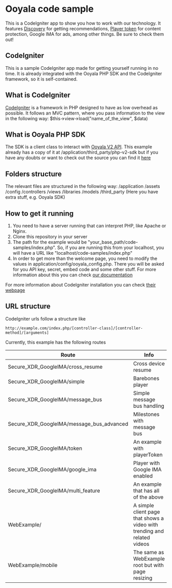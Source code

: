 # Ooyala code sample
This is a CodeIgniter app to show you how to work with our technology. It features [Discovery](http://support.ooyala.com/developers/documentation/concepts/chapter_content_discovery.html) for getting recommendations, [Player token](http://support.ooyala.com/developers/documentation/concepts/player_v3dev_authoverview.html) for content protection, Google IMA for ads, among other things. Be sure to check them out!

## CodeIgniter

This is a sample CodeIgniter app made for getting yourself running in no time. It is already integrated with the Ooyala PHP SDK and the CodeIgniter framework, so it is self-contained.

## What is CodeIgniter
[CodeIgniter](http://ellislab.com/codeigniter) is a framework in PHP designed to have as low overhead as possible. It follows an MVC pattern, where you pass information to the view in the following way:
$this->view->load("name_of_the_view", $data)

## What is Ooyala PHP SDK
The SDK is a client class to interact with [Ooyala V2 API](http://support.ooyala.com/developers/documentation/concepts/book_api.html). This example already has a copy of it at /application/third_party/php-v2-sdk but if you have any doubts or want to check out the source you can find it [here]((/application/third_party/php-v2-sdk))


## Folders structure
The relevant files are structured in the following way:
/application
    /assets
    /config
    /controllers
    /views
    /libraries
    /models
    /third_party (Here you have extra stuff, e.g. Ooyala SDK)

## How to get it running
1. You need to have a server running that can interpret PHP, like Apache or Nginx.
2. Clone this repository in your server
3. The path for the example would be "your_base_path/code-samples/index.php". So, if you are running this from your localhost, you will have a URL like "localhost/code-samples/index.php"
4. In order to get more than the welcome page, you need to modify the values in application/config/ooyala_config.php. There you will be asked for you API key, secret, embed code and some other stuff. For more information about this you can check [our documentation](http://support.ooyala.com/developers/documentation/concepts/api_keys.html)

For more information about CodeIgniter installation you can check [their webpage](http://ellislab.com/codeigniter/user-guide/installation/)

## URL structure
CodeIgniter urls follow a structure like
 ```
http://example.com/index.php/[controller-class]/[controller-method]/[arguments]
 ```
 Currently, this example has the following routes

| Route                                     | Info                                                                     |
|-------------------------------------------|--------------------------------------------------------------------------|
| Secure_XDR_GoogleIMA/cross_resume         | Cross device resume                                                      |
| Secure_XDR_GoogleIMA/simple               | Barebones player                                                         |
| Secure_XDR_GoogleIMA/message_bus          | Simple message bus handling                                              |
| Secure_XDR_GoogleIMA/message_bus_advanced | Milestones with message bus                                              |
| Secure_XDR_GoogleIMA/token                | An example with playerToken                                              |
| Secure_XDR_GoogleIMA/google_ima           | Player with Google IMA enabled                                           |
| Secure_XDR_GoogleIMA/multi_feature        | An example that has all of the above                                     |
| WebExample/                               | A simple client page that shows a video with trending and related videos |
| WebExample/mobile                         | The same as WebExample root but with page resizing                       |